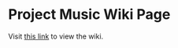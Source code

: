 # Project Music Wiki Page

Visit [this link](https://github.com/michigan-project-music/wiki/wiki) to view the wiki.
